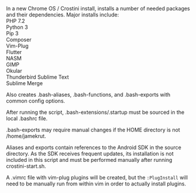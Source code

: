 In a new Chrome OS / Crostini install, installs a number of needed packages and their dependencies.  Major installs include:  
PHP 7.2  
Python 3  
Pip 3  
Composer  
Vim-Plug  
Flutter  
NASM  
GIMP  
Okular  
Thunderbird 
Sublime Text  
Sublime Merge  

Also creates .bash-aliases, .bash-functions, and .bash-exports with common config options.

After running the script, .bash-extensions/.startup must be sourced in the local .bashrc file.

.bash-exports may require manual changes if the HOME directory is not /home/jamekrut.

Aliases and exports contain references to the Android SDK in the source directory.  As the SDK receives frequent updates, its installation is not included in this script and must be performed manually after running crostini-start.sh.

A .vimrc file with vim-plug plugins will be created, but the `:PlugInstall` will need to be manually run from within vim in order to actually install plugins.
